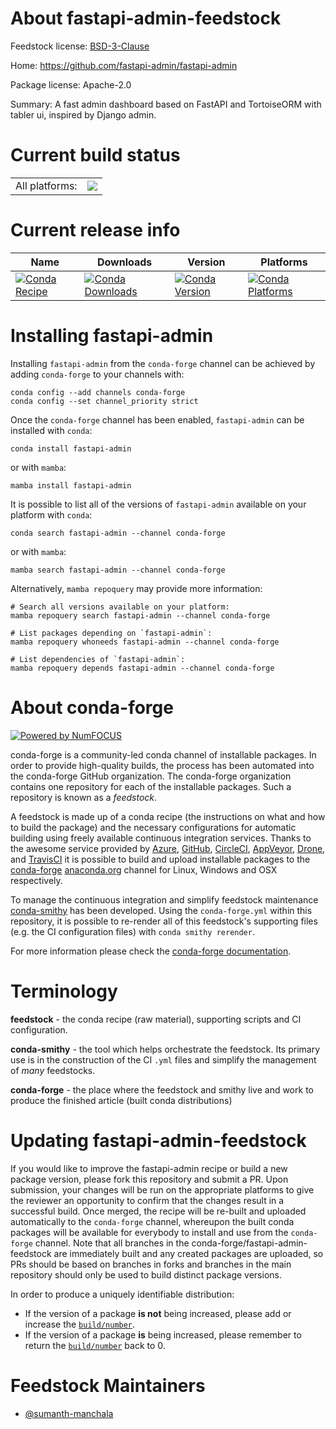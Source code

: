 About fastapi-admin-feedstock
=============================

Feedstock license: [BSD-3-Clause](https://github.com/conda-forge/fastapi-admin-feedstock/blob/main/LICENSE.txt)

Home: https://github.com/fastapi-admin/fastapi-admin

Package license: Apache-2.0

Summary: A fast admin dashboard based on FastAPI and TortoiseORM with tabler ui, inspired by Django admin.

Current build status
====================


<table><tr><td>All platforms:</td>
    <td>
      <a href="https://dev.azure.com/conda-forge/feedstock-builds/_build/latest?definitionId=20296&branchName=main">
        <img src="https://dev.azure.com/conda-forge/feedstock-builds/_apis/build/status/fastapi-admin-feedstock?branchName=main">
      </a>
    </td>
  </tr>
</table>

Current release info
====================

| Name | Downloads | Version | Platforms |
| --- | --- | --- | --- |
| [![Conda Recipe](https://img.shields.io/badge/recipe-fastapi--admin-green.svg)](https://anaconda.org/conda-forge/fastapi-admin) | [![Conda Downloads](https://img.shields.io/conda/dn/conda-forge/fastapi-admin.svg)](https://anaconda.org/conda-forge/fastapi-admin) | [![Conda Version](https://img.shields.io/conda/vn/conda-forge/fastapi-admin.svg)](https://anaconda.org/conda-forge/fastapi-admin) | [![Conda Platforms](https://img.shields.io/conda/pn/conda-forge/fastapi-admin.svg)](https://anaconda.org/conda-forge/fastapi-admin) |

Installing fastapi-admin
========================

Installing `fastapi-admin` from the `conda-forge` channel can be achieved by adding `conda-forge` to your channels with:

```
conda config --add channels conda-forge
conda config --set channel_priority strict
```

Once the `conda-forge` channel has been enabled, `fastapi-admin` can be installed with `conda`:

```
conda install fastapi-admin
```

or with `mamba`:

```
mamba install fastapi-admin
```

It is possible to list all of the versions of `fastapi-admin` available on your platform with `conda`:

```
conda search fastapi-admin --channel conda-forge
```

or with `mamba`:

```
mamba search fastapi-admin --channel conda-forge
```

Alternatively, `mamba repoquery` may provide more information:

```
# Search all versions available on your platform:
mamba repoquery search fastapi-admin --channel conda-forge

# List packages depending on `fastapi-admin`:
mamba repoquery whoneeds fastapi-admin --channel conda-forge

# List dependencies of `fastapi-admin`:
mamba repoquery depends fastapi-admin --channel conda-forge
```


About conda-forge
=================

[![Powered by
NumFOCUS](https://img.shields.io/badge/powered%20by-NumFOCUS-orange.svg?style=flat&colorA=E1523D&colorB=007D8A)](https://numfocus.org)

conda-forge is a community-led conda channel of installable packages.
In order to provide high-quality builds, the process has been automated into the
conda-forge GitHub organization. The conda-forge organization contains one repository
for each of the installable packages. Such a repository is known as a *feedstock*.

A feedstock is made up of a conda recipe (the instructions on what and how to build
the package) and the necessary configurations for automatic building using freely
available continuous integration services. Thanks to the awesome service provided by
[Azure](https://azure.microsoft.com/en-us/services/devops/), [GitHub](https://github.com/),
[CircleCI](https://circleci.com/), [AppVeyor](https://www.appveyor.com/),
[Drone](https://cloud.drone.io/welcome), and [TravisCI](https://travis-ci.com/)
it is possible to build and upload installable packages to the
[conda-forge](https://anaconda.org/conda-forge) [anaconda.org](https://anaconda.org/)
channel for Linux, Windows and OSX respectively.

To manage the continuous integration and simplify feedstock maintenance
[conda-smithy](https://github.com/conda-forge/conda-smithy) has been developed.
Using the ``conda-forge.yml`` within this repository, it is possible to re-render all of
this feedstock's supporting files (e.g. the CI configuration files) with ``conda smithy rerender``.

For more information please check the [conda-forge documentation](https://conda-forge.org/docs/).

Terminology
===========

**feedstock** - the conda recipe (raw material), supporting scripts and CI configuration.

**conda-smithy** - the tool which helps orchestrate the feedstock.
                   Its primary use is in the construction of the CI ``.yml`` files
                   and simplify the management of *many* feedstocks.

**conda-forge** - the place where the feedstock and smithy live and work to
                  produce the finished article (built conda distributions)


Updating fastapi-admin-feedstock
================================

If you would like to improve the fastapi-admin recipe or build a new
package version, please fork this repository and submit a PR. Upon submission,
your changes will be run on the appropriate platforms to give the reviewer an
opportunity to confirm that the changes result in a successful build. Once
merged, the recipe will be re-built and uploaded automatically to the
`conda-forge` channel, whereupon the built conda packages will be available for
everybody to install and use from the `conda-forge` channel.
Note that all branches in the conda-forge/fastapi-admin-feedstock are
immediately built and any created packages are uploaded, so PRs should be based
on branches in forks and branches in the main repository should only be used to
build distinct package versions.

In order to produce a uniquely identifiable distribution:
 * If the version of a package **is not** being increased, please add or increase
   the [``build/number``](https://docs.conda.io/projects/conda-build/en/latest/resources/define-metadata.html#build-number-and-string).
 * If the version of a package **is** being increased, please remember to return
   the [``build/number``](https://docs.conda.io/projects/conda-build/en/latest/resources/define-metadata.html#build-number-and-string)
   back to 0.

Feedstock Maintainers
=====================

* [@sumanth-manchala](https://github.com/sumanth-manchala/)

